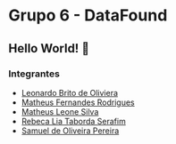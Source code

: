 # Grupo 6 - DataFound
## Hello World! 👋

### Integrantes
- [Leonardo Brito de Oliviera](https://github.com/leobr1t0)
- [Matheus Fernandes Rodrigues](https://github.com/Fernandeess)
- [Matheus Leone Silva](https://github.com/Matheu5Leone)
- [Rebeca Lia Taborda Serafim](https://github.com/RebecaLia)
- [Samuel de Oliveira Pereira](https://github.com/Samuel-Oli-P)

<!--

**Here are some ideas to get you started:**

🙋‍♀️ A short introduction - what is your organization all about?
🌈 Contribution guidelines - how can the community get involved?
👩‍💻 Useful resources - where can the community find your docs? Is there anything else the community should know?
🍿 Fun facts - what does your team eat for breakfast?
🧙 Remember, you can do mighty things with the power of [Markdown](https://docs.github.com/github/writing-on-github/getting-started-with-writing-and-formatting-on-github/basic-writing-and-formatting-syntax)
-->
